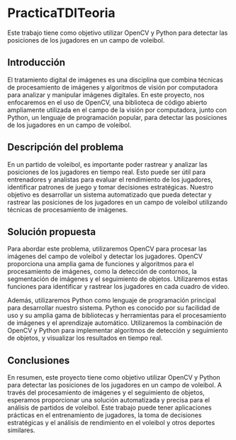 # PracticaTDITeoria

Este trabajo tiene como objetivo utilizar OpenCV y Python para detectar las posiciones de los jugadores en un campo de voleibol.

## Introducción

El tratamiento digital de imágenes es una disciplina que combina técnicas de procesamiento de imágenes y algoritmos de visión por computadora para analizar y manipular imágenes digitales. En este proyecto, nos enfocaremos en el uso de OpenCV, una biblioteca de código abierto ampliamente utilizada en el campo de la visión por computadora, junto con Python, un lenguaje de programación popular, para detectar las posiciones de los jugadores en un campo de voleibol.

## Descripción del problema

En un partido de voleibol, es importante poder rastrear y analizar las posiciones de los jugadores en tiempo real. Esto puede ser útil para entrenadores y analistas para evaluar el rendimiento de los jugadores, identificar patrones de juego y tomar decisiones estratégicas. Nuestro objetivo es desarrollar un sistema automatizado que pueda detectar y rastrear las posiciones de los jugadores en un campo de voleibol utilizando técnicas de procesamiento de imágenes.

## Solución propuesta

Para abordar este problema, utilizaremos OpenCV para procesar las imágenes del campo de voleibol y detectar los jugadores. OpenCV proporciona una amplia gama de funciones y algoritmos para el procesamiento de imágenes, como la detección de contornos, la segmentación de imágenes y el seguimiento de objetos. Utilizaremos estas funciones para identificar y rastrear los jugadores en cada cuadro de video.

Además, utilizaremos Python como lenguaje de programación principal para desarrollar nuestro sistema. Python es conocido por su facilidad de uso y su amplia gama de bibliotecas y herramientas para el procesamiento de imágenes y el aprendizaje automático. Utilizaremos la combinación de OpenCV y Python para implementar algoritmos de detección y seguimiento de objetos, y visualizar los resultados en tiempo real.

## Conclusiones

En resumen, este proyecto tiene como objetivo utilizar OpenCV y Python para detectar las posiciones de los jugadores en un campo de voleibol. A través del procesamiento de imágenes y el seguimiento de objetos, esperamos proporcionar una solución automatizada y precisa para el análisis de partidos de voleibol. Este trabajo puede tener aplicaciones prácticas en el entrenamiento de jugadores, la toma de decisiones estratégicas y el análisis de rendimiento en el voleibol y otros deportes similares.
